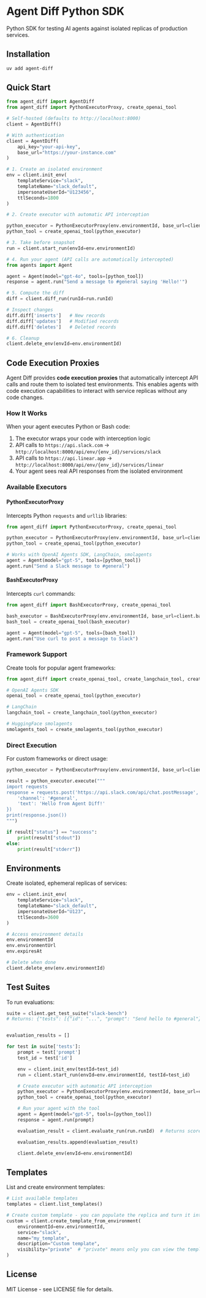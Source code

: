 # Agent Diff Python SDK

Python SDK for testing AI agents against isolated replicas of production services.

## Installation

```bash
uv add agent-diff
```

## Quick Start

```python
from agent_diff import AgentDiff
from agent_diff import PythonExecutorProxy, create_openai_tool

# Self-hosted (defaults to http://localhost:8000)
client = AgentDiff()

# With authentication 
client = AgentDiff(
    api_key="your-api-key",
    base_url="https://your-instance.com"
)

# 1. Create an isolated environment
env = client.init_env(
    templateService="slack",
    templateName="slack_default",
    impersonateUserId="U123456",
    ttlSeconds=1800
)

# 2. Create executor with automatic API interception

python_executor = PythonExecutorProxy(env.environmentId, base_url=client.base_url)
python_tool = create_openai_tool(python_executor)

# 3. Take before snapshot
run = client.start_run(envId=env.environmentId)

# 4. Run your agent (API calls are automatically intercepted)
from agents import Agent

agent = Agent(model="gpt-4o", tools=[python_tool])
response = agent.run("Send a message to #general saying 'Hello!'")

# 5. Compute the diff
diff = client.diff_run(runId=run.runId)

# Inspect changes
diff.diff['inserts']   # New records
diff.diff['updates']   # Modified records
diff.diff['deletes']   # Deleted records

# 6. Cleanup
client.delete_env(envId=env.environmentId)
```

## Code Execution Proxies

Agent Diff provides **code execution proxies** that automatically intercept API calls and route them to isolated test environments. This enables agents with code execution capabilities to interact with service replicas without any code changes.

### How It Works

When your agent executes Python or Bash code:
1. The executor wraps your code with interception logic
2. API calls to `https://api.slack.com` → `http://localhost:8000/api/env/{env_id}/services/slack`
3. API calls to `https://api.linear.app` → `http://localhost:8000/api/env/{env_id}/services/linear`
4. Your agent sees real API responses from the isolated environment

### Available Executors

#### PythonExecutorProxy

Intercepts Python `requests` and `urllib` libraries:

```python
from agent_diff import PythonExecutorProxy, create_openai_tool

python_executor = PythonExecutorProxy(env.environmentId, base_url=client.base_url)
python_tool = create_openai_tool(python_executor)

# Works with OpenAI Agents SDK, LangChain, smolagents
agent = Agent(model="gpt-5", tools=[python_tool])
agent.run("Send a Slack message to #general")
```

#### BashExecutorProxy

Intercepts `curl` commands:

```python
from agent_diff import BashExecutorProxy, create_openai_tool

bash_executor = BashExecutorProxy(env.environmentId, base_url=client.base_url)
bash_tool = create_openai_tool(bash_executor)

agent = Agent(model="gpt-5", tools=[bash_tool])
agent.run("Use curl to post a message to Slack")
```

### Framework Support

Create tools for popular agent frameworks:

```python
from agent_diff import create_openai_tool, create_langchain_tool, create_smolagents_tool

# OpenAI Agents SDK
openai_tool = create_openai_tool(python_executor)

# LangChain
langchain_tool = create_langchain_tool(python_executor)

# HuggingFace smolagents
smolagents_tool = create_smolagents_tool(python_executor)
```

### Direct Execution

For custom frameworks or direct usage:

```python
python_executor = PythonExecutorProxy(env.environmentId, base_url=client.base_url)

result = python_executor.execute("""
import requests
response = requests.post('https://api.slack.com/api/chat.postMessage', json={
    'channel': '#general',
    'text': 'Hello from Agent Diff!'
})
print(response.json())
""")

if result["status"] == "success":
    print(result["stdout"])
else:
    print(result["stderr"])
```

## Environments

Create isolated, ephemeral replicas of services:

```python
env = client.init_env(
    templateService="slack",
    templateName="slack_default",
    impersonateUserId="U123",
    ttlSeconds=3600
)

# Access environment details
env.environmentId
env.environmentUrl
env.expiresAt

# Delete when done
client.delete_env(env.environmentId)
```

## Test Suites

To run evaluations:

```python
suite = client.get_test_suite("slack-bench")
# Returns: {"tests": [{"id": "...", "prompt": "Send hello to #general"}, ...]}


evaluation_results = []

for test in suite['tests']:
    prompt = test['prompt']
    test_id = test['id']

    env = client.init_env(testId=test_id)
    run = client.start_run(envId=env.environmentId, testId=test_id)

    # Create executor with automatic API interception
    python_executor = PythonExecutorProxy(env.environmentId, base_url=client.base_url)
    python_tool = create_openai_tool(python_executor)

    # Run your agent with the tool
    agent = Agent(model="gpt-5", tools=[python_tool])
    response = agent.run(prompt)

    evaluation_result = client.evaluate_run(run.runId)  # Returns score, runId, status and Score (0/1)

    evaluation_results.append(evaluation_result)

    client.delete_env(envId=env.environmentId)
```

## Templates

List and create environment templates:

```python
# List available templates
templates = client.list_templates()

# Create custom template - you can populate the replica and turn it into a template with custom data
custom = client.create_template_from_environment(
    environmentId=env.environmentId,
    service="slack",
    name="my_template",
    description="Custom template",
    visibility="private"  # "private" means only you can view the template
)
```

## License

MIT License - see LICENSE file for details.
